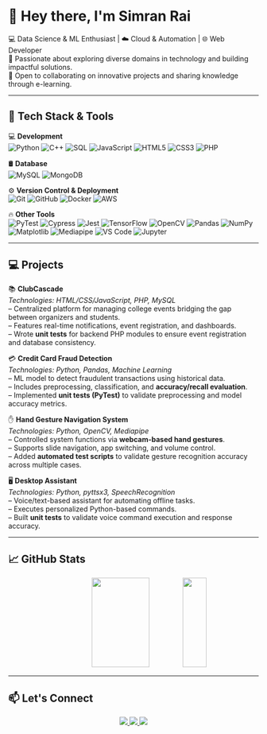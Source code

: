 # 👋 Hey there, I'm Simran Rai

💻 Data Science & ML Enthusiast | ☁️ Cloud & Automation | 🌐 Web Developer  
🚀 Passionate about exploring diverse domains in technology and building impactful solutions.  
🌟 Open to collaborating on innovative projects and sharing knowledge through e-learning.  

---

## 🚀 Tech Stack & Tools  

💻 **Development**  
![Python](https://img.shields.io/badge/Python-3776AB?style=for-the-badge&logo=python&logoColor=white) ![C++](https://img.shields.io/badge/C++-00599C?style=for-the-badge&logo=cplusplus&logoColor=white) ![SQL](https://img.shields.io/badge/SQL-025E8C?style=for-the-badge&logo=postgresql&logoColor=white) ![JavaScript](https://img.shields.io/badge/JavaScript-F7DF1E?style=for-the-badge&logo=javascript&logoColor=black) ![HTML5](https://img.shields.io/badge/HTML5-E34F26?style=for-the-badge&logo=html5&logoColor=white) ![CSS3](https://img.shields.io/badge/CSS3-1572B6?style=for-the-badge&logo=css3&logoColor=white) ![PHP](https://img.shields.io/badge/PHP-777BB4?style=for-the-badge&logo=php&logoColor=white)  

🛢️ **Database**  
![MySQL](https://img.shields.io/badge/MySQL-4479A1?style=for-the-badge&logo=mysql&logoColor=white) ![MongoDB](https://img.shields.io/badge/MongoDB-47A248?style=for-the-badge&logo=mongodb&logoColor=white)  

⚙️ **Version Control & Deployment**  
![Git](https://img.shields.io/badge/Git-F05032?style=for-the-badge&logo=git&logoColor=white) ![GitHub](https://img.shields.io/badge/GitHub-181717?style=for-the-badge&logo=github&logoColor=white) ![Docker](https://img.shields.io/badge/Docker-2496ED?style=for-the-badge&logo=docker&logoColor=white) ![AWS](https://img.shields.io/badge/AWS-232F3E?style=for-the-badge&logo=amazonaws&logoColor=white)  

🔥 **Other Tools**  
![PyTest](https://img.shields.io/badge/PyTest-0A9EDC?style=for-the-badge&logo=pytest&logoColor=white) ![Cypress](https://img.shields.io/badge/Cypress-17202C?style=for-the-badge&logo=cypress&logoColor=white) ![Jest](https://img.shields.io/badge/Jest-C21325?style=for-the-badge&logo=jest&logoColor=white) ![TensorFlow](https://img.shields.io/badge/TensorFlow-FF6F00?style=for-the-badge&logo=tensorflow&logoColor=white) ![OpenCV](https://img.shields.io/badge/OpenCV-5C3EE8?style=for-the-badge&logo=opencv&logoColor=white) ![Pandas](https://img.shields.io/badge/Pandas-150458?style=for-the-badge&logo=pandas&logoColor=white) ![NumPy](https://img.shields.io/badge/NumPy-013243?style=for-the-badge&logo=numpy&logoColor=white) ![Matplotlib](https://img.shields.io/badge/Matplotlib-11557c?style=for-the-badge&logo=matplotlib&logoColor=white) ![Mediapipe](https://img.shields.io/badge/MediaPipe-FF9800?style=for-the-badge&logo=google&logoColor=white) ![VS Code](https://img.shields.io/badge/VS%20Code-0078d7?style=for-the-badge&logo=visualstudiocode&logoColor=white) ![Jupyter](https://img.shields.io/badge/Jupyter-F37626?style=for-the-badge&logo=jupyter&logoColor=white)  

---

## 💻 Projects  

📚 **ClubCascade**  
*Technologies: HTML/CSS/JavaScript, PHP, MySQL*  
– Centralized platform for managing college events bridging the gap between organizers and students.  
– Features real-time notifications, event registration, and dashboards.  
– Wrote **unit tests** for backend PHP modules to ensure event registration and database consistency.  

💳 **Credit Card Fraud Detection**  
*Technologies: Python, Pandas, Machine Learning*  
– ML model to detect fraudulent transactions using historical data.  
– Includes preprocessing, classification, and **accuracy/recall evaluation**.  
– Implemented **unit tests (PyTest)** to validate preprocessing and model accuracy metrics.  

✋ **Hand Gesture Navigation System**  
*Technologies: Python, OpenCV, Mediapipe*  
– Controlled system functions via **webcam-based hand gestures**.  
– Supports slide navigation, app switching, and volume control.  
– Added **automated test scripts** to validate gesture recognition accuracy across multiple cases.  

🖥️ **Desktop Assistant**  
*Technologies: Python, pyttsx3, SpeechRecognition*  
– Voice/text-based assistant for automating offline tasks.  
– Executes personalized Python-based commands.  
– Built **unit tests** to validate voice command execution and response accuracy.  

---

## 📈 GitHub Stats  

<p align="center">
  <img src="https://github-readme-stats.vercel.app/api?username=siimran28&show_icons=true&theme=radical" width="48%" height="180"/>
  <img src="https://github-readme-stats.vercel.app/api/top-langs/?username=siimran28&layout=compact&theme=radical" width="48" height="180"/>
</p>

 

---



## 📫 Let's Connect  

<p align="center">
  <a href="https://www.linkedin.com/in/simran-raii/">
    <img src="https://img.shields.io/badge/LinkedIn-0A66C2?style=for-the-badge&logo=linkedin&logoColor=white"/>
  </a>
  <a href="https://github.com/siimran28">
    <img src="https://img.shields.io/badge/GitHub-181717?style=for-the-badge&logo=github&logoColor=white"/>
  </a>
  <a href="mailto:raisimran564@gmail.com">
    <img src="https://img.shields.io/badge/Email-D14836?style=for-the-badge&logo=gmail&logoColor=white"/>
  </a>
</p>
 


